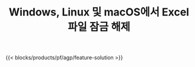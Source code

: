﻿---
title: Windows, Linux 및 macOS에서 Excel 파일 잠금 해제 
url: /ko/unlock
description: XLS, XLSX 및 ODS 파일에서 보호 기능을 제거하는 무료 앱 및 API
---
{{< blocks/products/pf/agp/feature-solution >}} 

